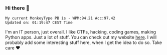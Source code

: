 ### Hi there 👋
<!-- PB START -->
```
My current MonkeyType PB is - WPM:94.21 Acc:97.42
Updated on: 01:19:47 CEST Time
```
<!-- PB END -->
I'm an IT person, just overall. I like CTFs, hacking, coding games, making Python apps. Just a lot of stuff.
You can check out my website [here](https://skill3472.github.io/).
I will probably add some interesting stuff here, when I get the idea to do so. Take care ❤️
